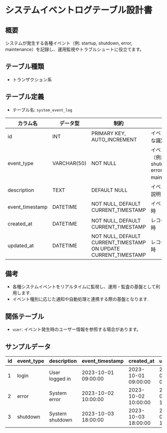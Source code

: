 # システムイベントログテーブル設計書

## 概要
システムが発生する各種イベント（例: startup, shutdown, error, maintenance）を記録し、運用監視やトラブルシュートに役立てます。

## テーブル種類
- トランザクション系

## テーブル定義
- テーブル名: `system_event_log`

| カラム名        | データ型    | 制約                                      | 説明                                       |
|-----------------|-------------|-------------------------------------------|--------------------------------------------|
| id              | INT         | PRIMARY KEY, AUTO_INCREMENT               | イベントの一意な識別子                        |
| event_type      | VARCHAR(50) | NOT NULL                                  | イベントの種類（例: startup, shutdown, error, maintenance） |
| description     | TEXT        | DEFAULT NULL                              | イベントの詳細説明                          |
| event_timestamp | DATETIME    | NOT NULL, DEFAULT CURRENT_TIMESTAMP       | イベント発生日時                           |
| created_at      | DATETIME    | NOT NULL, DEFAULT CURRENT_TIMESTAMP       | レコード作成日時                            |
| updated_at      | DATETIME    | NOT NULL, DEFAULT CURRENT_TIMESTAMP ON UPDATE CURRENT_TIMESTAMP | レコード更新日時           |

## 備考
- 各種システムイベントをリアルタイムに監視し、運用・監査の基盤として利用します.
- イベント種別に応じた通知や自動処理と連携する際の基盤となります.

## 関係テーブル
- `user`: イベント発生時のユーザー情報を参照する場合があります。

## サンプルデータ
| id | event_type | description      | event_timestamp      | created_at           | updated_at           |
|----|------------|------------------|----------------------|----------------------|----------------------|
| 1  | login      | User logged in   | 2023-10-01 09:00:00  | 2023-10-01 09:00:00  | 2023-10-01 09:00:00  |
| 2  | error      | System error     | 2023-10-02 10:00:00  | 2023-10-02 10:00:00  | 2023-10-02 10:00:00  |
| 3  | shutdown   | System shutdown  | 2023-10-03 18:00:00  | 2023-10-03 18:00:00  | 2023-10-03 18:00:00  |
